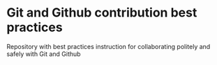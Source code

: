 # Git and Github contribution best practices

Repository with best practices instruction for collaborating politely and safely with Git and Github